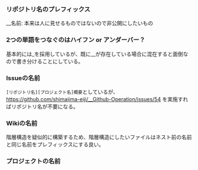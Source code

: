 ### リポジトリ名のプレフィックス
__名前: 本来は人に見せるものではないので非公開にしたいもの

### 2つの単語をつなぐのはハイフン or アンダーバー？
基本的には_を採用しているが、既に__が存在している場合に混在すると面倒なので書き分けることにしている。

### Issueの名前
`[リポジトリ名][プロジェクト名]概要`としているが、
https://github.com/shimajima-eiji/__Github-Operation/issues/54
を実施すればリポジトリ名が不要になる。

### Wikiの名前
階層構造を疑似的に構築するため、階層構造にしたいファイルはネスト前の名前と同じ名前をプレフィックスにする良い。

### プロジェクトの名前
